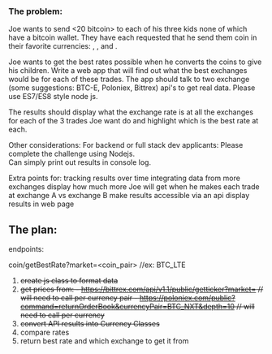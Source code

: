 ### The problem:

Joe wants to send <20 bitcoin> to each of his three kids none of which have a bitcoin wallet. They have each requested that he send them coin in their favorite currencies:
<Ethereum>, <Litecoin>, and <DASH>.

Joe wants to get the best rates possible when he converts the coins to give his children. Write a web app that will find out what the best exchanges would be for each of these trades. The app should talk to two exchange (some suggestions: BTC-E, Poloniex, Bittrex) api's to get real data. Please use ES7/ES8 style node js.

The results should display what the exchange rate is at all the exchanges for each of the 3 trades Joe want do and highlight which is the best rate at each.

Other considerations:
For backend or full stack dev applicants:
    Please complete the challenge using Nodejs.  
    Can simply print out results in console log.

Extra points for:
tracking results over time
integrating data from more exchanges
display how much more Joe will get when he makes each trade at exchange A vs exchange B
make results accessible via an api
display results in web page


## The plan:

endpoints:

coin/getBestRate?market=<coin_pair> //ex: BTC_LTE
  1. ~~create js class to format data~~
  1. ~~get prices from:
    - https://bittrex.com/api/v1.1/public/getticker?market=<type> // will need to call per currency pair
    - https://poloniex.com/public?command=returnOrderBook&currencyPair=BTC_NXT&depth=10 // will need to call per currency~~        
  1. ~~convert API results into Currency Classes~~
  1. compare rates
  1. return best rate and which exchange to get it from

